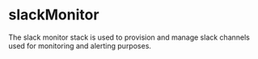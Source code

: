 # slackMonitor

The slack monitor stack is used to provision and manage slack channels used for monitoring and alerting purposes.
